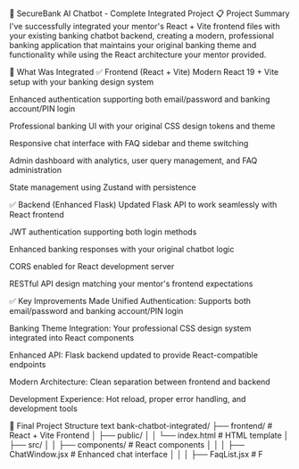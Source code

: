 🏦 SecureBank AI Chatbot - Complete Integrated Project
📋 Project Summary
I've successfully integrated your mentor's React + Vite frontend files with your existing banking chatbot backend, creating a modern, professional banking application that maintains your original banking theme and functionality while using the React architecture your mentor provided.

🎯 What Was Integrated
✅ Frontend (React + Vite)
Modern React 19 + Vite setup with your banking design system

Enhanced authentication supporting both email/password and banking account/PIN login

Professional banking UI with your original CSS design tokens and theme

Responsive chat interface with FAQ sidebar and theme switching

Admin dashboard with analytics, user query management, and FAQ administration

State management using Zustand with persistence

✅ Backend (Enhanced Flask)
Updated Flask API to work seamlessly with React frontend

JWT authentication supporting both login methods

Enhanced banking responses with your original chatbot logic

CORS enabled for React development server

RESTful API design matching your mentor's frontend expectations

✅ Key Improvements Made
Unified Authentication: Supports both email/password and banking account/PIN login

Banking Theme Integration: Your professional CSS design system integrated into React components

Enhanced API: Flask backend updated to provide React-compatible endpoints

Modern Architecture: Clean separation between frontend and backend

Development Experience: Hot reload, proper error handling, and development tools

📁 Final Project Structure
text
bank-chatbot-integrated/
├── frontend/                    # React + Vite Frontend
│   ├── public/
│   │   └── index.html          # HTML template
│   ├── src/
│   │   ├── components/         # React components
│   │   │   ├── ChatWindow.jsx  # Enhanced chat interface
│   │   │   ├── FaqList.jsx     # F